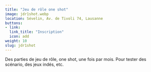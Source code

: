 ```yaml
---
title: "Jeu de rôle one shot"
image: jdr1shot.webp
location: Sévelin, Av. de Tivoli 74, Lausanne
buttons:
- link: 
  link_title: "Inscription"
  icon: add
weight: 10
slug: jdr1shot
---
```


Des parties de jeu de rôle, one shot, une fois par mois. Pour tester des scénario, des jeux indés, etc.